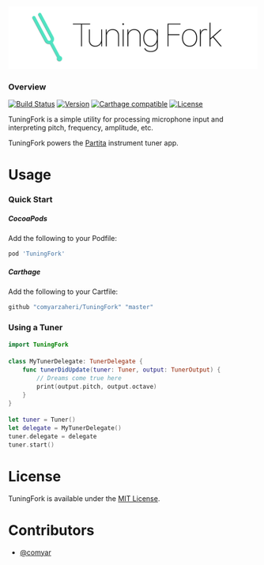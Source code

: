 ![](header.png)

### Overview
[![Build Status](https://travis-ci.org/comyarzaheri/TuningFork.svg?branch=master)](https://travis-ci.org/comyar/TuningFork)
[![Version](http://img.shields.io/cocoapods/v/TuningFork.svg)](http://cocoapods.org/?q=TuningFork)
[![Carthage compatible](https://img.shields.io/badge/Carthage-compatible-4BC51D.svg?style=flat)](https://github.com/comyar/TuningFork)
[![License](http://img.shields.io/cocoapods/l/TuningFork.svg)](https://github.com/comyar/TuningFork/blob/master/LICENSE)

TuningFork is a simple utility for processing microphone input and interpreting pitch, frequency, amplitude, etc. 

TuningFork powers the [Partita](https://github.com/comyar/Partita) instrument tuner app.

# Usage 

### Quick Start

##### CocoaPods

Add the following to your Podfile:

```ruby
pod 'TuningFork'
```
##### Carthage 

Add the following to your Cartfile:

```ruby
github "comyarzaheri/TuningFork" "master"
```

### Using a Tuner

```swift
import TuningFork

class MyTunerDelegate: TunerDelegate {
	func tunerDidUpdate(tuner: Tuner, output: TunerOutput) {
		// Dreams come true here
		print(output.pitch, output.octave) 
	}
}

let tuner = Tuner()
let delegate = MyTunerDelegate()
tuner.delegate = delegate
tuner.start()
```

# License 

TuningFork is available under the [MIT License](LICENSE).

# Contributors

* [@comyar](https://github.com/comyar)
